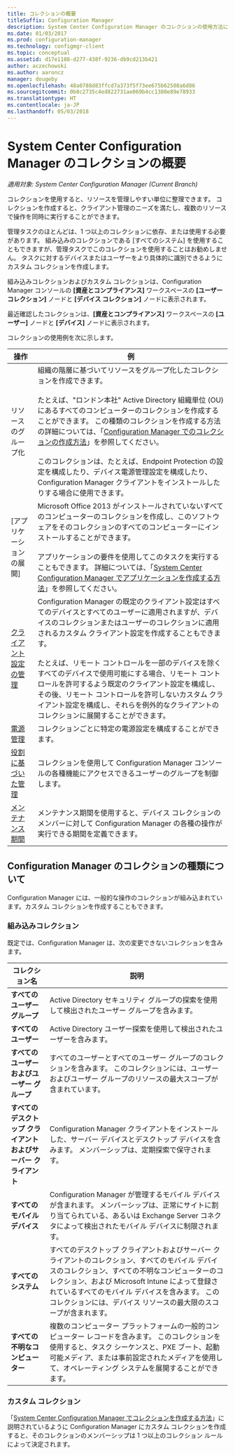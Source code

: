 ```yaml
---
title: コレクションの概要
titleSuffix: Configuration Manager
description: System Center Configuration Manager のコレクションの使用方法について概要を説明します。
ms.date: 01/03/2017
ms.prod: configuration-manager
ms.technology: configmgr-client
ms.topic: conceptual
ms.assetid: d17e1188-d277-438f-9236-db9cd213b421
author: aczechowski
ms.author: aaroncz
manager: dougeby
ms.openlocfilehash: 48a0788d83ffcd7a373f5f73ee675b62508a6d86
ms.sourcegitcommit: 0b0c2735c4ed822731ae069b4cc1380e89e78933
ms.translationtype: HT
ms.contentlocale: ja-JP
ms.lasthandoff: 05/03/2018
---
```

# <a name="introduction-to-collections-in-system-center-configuration-manager"></a>System Center Configuration Manager のコレクションの概要

*適用対象: System Center Configuration Manager (Current Branch)*

コレクションを使用すると、リソースを管理しやすい単位に整理できます。 コレクションを作成すると、クライアント管理のニーズを満たし、複数のリソースで操作を同時に実行することができます。 

管理タスクのほとんどは、1 つ以上のコレクションに依存、または使用する必要があります。 組み込みのコレクションである [すべてのシステム] を使用することもできますが、管理タスクでこのコレクションを使用することはお勧めしません。 タスクに対するデバイスまたはユーザーをより具体的に識別できるようにカスタム コレクションを作成します。  

 組み込みコレクションおよびカスタム コレクションは、Configuration Manager コンソールの **[資産とコンプライアンス]** ワークスペースの **[ユーザー コレクション]** ノードと **[デバイス コレクション]** ノードに表示されます。  

 最近確認したコレクションは、**[資産とコンプライアンス]** ワークスペースの **[ユーザー]** ノードと **[デバイス]** ノードに表示されます。  

コレクションの使用例を次に示します。  

|操作|例|  
|---------|-------|  
|リソースのグループ化|組織の階層に基づいてリソースをグループ化したコレクションを作成できます。<br /><br /> たとえば、"ロンドン本社" Active Directory 組織単位 (OU) にあるすべてのコンピューターのコレクションを作成することができます。 この種類のコレクションを作成する方法の詳細については、「[Configuration Manager でのコレクションの作成方法](../../../../core/clients/manage/collections/create-collections.md)」を参照してください。<br /><br /> このコレクションは、たとえば、Endpoint Protection の設定を構成したり、デバイス電源管理設定を構成したり、Configuration Manager クライアントをインストールしたりする場合に使用できます。|  
|[アプリケーションの展開]|Microsoft Office 2013 がインストールされていないすべてのコンピューターのコレクションを作成し、このソフトウェアをそのコレクションのすべてのコンピューターにインストールすることができます。<br /><br /> アプリケーションの要件を使用してこのタスクを実行することもできます。 詳細については、「[System Center Configuration Manager でアプリケーションを作成する方法](../../../../apps/deploy-use/create-applications.md)」を参照してください。|  
|[クライアント設定の管理](../../../../core/clients/deploy/about-client-settings.md)|Configuration Manager の既定のクライアント設定はすべてのデバイスとすべてのユーザーに適用されますが、デバイスのコレクションまたはユーザーのコレクションに適用されるカスタム クライアント設定を作成することもできます。<br /><br /> たとえば、リモート コントロールを一部のデバイスを除くすべてのデバイスで使用可能にする場合、リモート コントロールを許可するよう既定のクライアント設定を構成し、その後、リモート コントロールを許可しないカスタム クライアント設定を構成し、それらを例外的なクライアントのコレクションに展開することができます。 |  
|[電源管理](../power/introduction-to-power-management.md)|コレクションごとに特定の電源設定を構成することができます。|  
|[役割に基づいた管理](../../../../core/servers/deploy/configure/configure-role-based-administration.md)|コレクションを使用して Configuration Manager コンソールの各種機能にアクセスできるユーザーのグループを制御します。|  
|[メンテナンス期間](../../../../core/clients/manage/collections/use-maintenance-windows.md)|メンテナンス期間を使用すると、デバイス コレクションのメンバーに対して Configuration Manager の各種の操作が実行できる期間を定義できます。 |  


## <a name="collection-types-in-configuration-manager"></a>Configuration Manager のコレクションの種類について  
 Configuration Manager には、一般的な操作のコレクションが組み込まれています。カスタム コレクションを作成することもできます。   

### <a name="built-in-collections"></a>組み込みコレクション  
 既定では、Configuration Manager は、次の変更できないコレクションを含みます。  

|**コレクション名**|説明|  
|-------------------------|-----------------|  
|**すべてのユーザー グループ**|Active Directory セキュリティ グループの探索を使用して検出されたユーザー グループを含みます。|  
|**すべてのユーザー**|Active Directory ユーザー探索を使用して検出されたユーザーを含みます。|  
|**すべてのユーザーおよびユーザー グループ**|すべてのユーザーとすべてのユーザー グループのコレクションを含みます。 このコレクションには、ユーザーおよびユーザー グループのリソースの最大スコープが含まれています。|  
|**すべてのデスクトップ クライアントおよびサーバー クライアント**|Configuration Manager クライアントをインストールした、サーバー デバイスとデスクトップ デバイスを含みます。 メンバーシップは、定期探索で保守されます。|  
|**すべてのモバイル デバイス**|Configuration Manager が管理するモバイル デバイスが含まれます。 メンバーシップは、正常にサイトに割り当てられている、あるいは Exchange Server コネクタによって検出されたモバイル デバイスに制限されます。|  
|**すべてのシステム**|すべてのデスクトップ クライアントおよびサーバー クライアントのコレクション、すべてのモバイル デバイスのコレクション、すべての不明なコンピューターのコレクション、および Microsoft Intune によって登録されているすべてのモバイル デバイスを含みます。 このコレクションには、デバイス リソースの最大限のスコープが含まれます。|  
|**すべての不明なコンピューター**|複数のコンピューター プラットフォームの一般的コンピューター レコードを含みます。 このコレクションを使用すると、タスク シーケンスと、PXE ブート、起動可能メディア、または事前設定されたメディアを使用して、オペレーティング システムを展開することができます。|  

### <a name="custom-collections"></a>カスタム コレクション  
 「[System Center Configuration Manager でコレクションを作成する方法](../../../../core/clients/manage/collections/create-collections.md)」に説明されているように Configuration Manager にカスタム コレクションを作成すると、そのコレクションのメンバーシップは 1 つ以上のコレクション ルールによって決定されます。 

